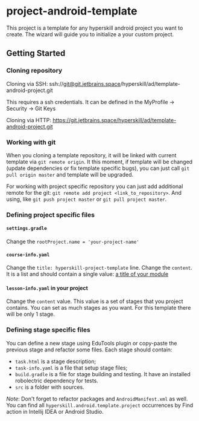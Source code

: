 # project-android-template

This project is a template for any hyperskill android project you want to create. 
The wizard will guide you to initialize a your custom project.

## Getting Started



### Cloning repository

Cloning via SSH: ssh://git@git.jetbrains.space/hyperskill/ad/template-android-project.git

This requires a ssh credentials. It can be defined in the MyProfile -> Security -> Git Keys

Cloning via HTTP: https://git.jetbrains.space/hyperskill/ad/template-android-project.git



### Working with git

When you cloning a template repository, it will be linked with current template via `git remote origin`. 
It this moment, if template will be changed (update dependencies or fix template specific bugs), you can just call
`git pull origin master` and template will be upgraded.

For working with project specific repository you can just add additional remote for the git: 
`git remote add project <link_to_repository>`. 
And using, like `git push project master` or `git pull project master`.



### Defining project specific files

#### `settings.gradle`
Change the `rootProject.name = 'your-project-name'` 

#### `course-info.yaml`
Change the `title: hyperskill-project-template` line.
Change the `content`. It is a list and should contain a single value: [a title of your module](https://hyperskill.jetbrains.space/p/ad/repositories/template-android-project/files/your-project-name)

#### `lesson-info.yaml` in your project
Change the `content` value. This value is a set of stages that you project contains. 
You can set as much stages as you want. For this template there will be only 1 stage.
 
 
 
### Defining stage specific files

You can define a new stage using EduTools plugin or copy-paste the previous stage and refactor some files.
Each stage should contain: 
- `task.html` is a stage description;
- `task-info.yaml` is a file that setup stage files;
- `build.gradle` is a file for stage building and testing. It have an installed robolectric dependency for tests.
- `src` is a folder with sources.

*Note*: Don't forget to refactor packages and `AndroidManifest.xml` as well. 
You can find all `hyperskill.android.template.project` occurrences by Find action in Intellij IDEA or Android Studio.